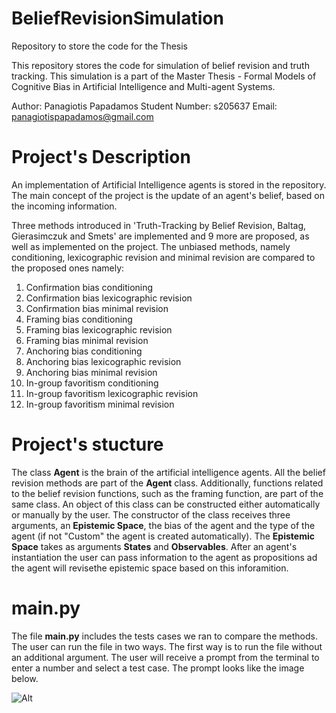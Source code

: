 # BeliefRevisionSimulation
Repository to store the code for the Thesis

This repository stores the code for simulation of belief revision and truth tracking.
This simulation is a part of the Master Thesis - Formal Models of Cognitive Bias in Artificial Intelligence and Multi-agent Systems.

Author: Panagiotis Papadamos
Student Number: s205637
Email: panagiotispapadamos@gmail.com

# Project's Description
An implementation of Artificial Intelligence agents is stored in the repository. The main concept of the project is the update of an agent's belief, based on the incoming information.

Three methods introduced in 'Truth-Tracking by Belief Revision, Baltag, Gierasimczuk and Smets' are implemented and 9 more are proposed, as well as implemented on the project. The unbiased methods, namely conditioning, lexicographic revision and minimal revision are compared to the proposed ones namely:
1. Confirmation bias conditioning
2. Confirmation bias lexicographic revision 
3. Confirmation bias minimal revision
4. Framing bias conditioning
5. Framing bias lexicographic revision
6. Framing bias minimal revision
7. Anchoring bias conditioning
8. Anchoring bias lexicographic revision
9. Anchoring bias minimal revision
10. In-group favoritism conditioning
11. In-group favoritism lexicographic revision
12. In-group favoritism minimal revision

# Project's stucture
The class **Agent** is the brain of the artificial intelligence agents. All the belief revision methods are part of the **Agent** class. Additionally, functions related to the belief revision functions, such as the framing function, are part of the same class. An object of this class can be constructed either automatically or manually by the user. The constructor of the class receives three arguments, an **Epistemic Space**, the bias of the agent and the type of the agent (if not "Custom" the agent is created automatically). The **Epistemic Space** takes as arguments **States** and **Observables**. After an agent's instantiation the user can pass information to the agent as propositions ad the agent will revisethe epistemic space based on this inforamition.

# main.py
The file **main.py** includes the tests cases we ran to compare the methods. The user can run the file in two ways. The first way is to run the file without an additional argument. The user will receive a prompt from the terminal to enter a number and select a test case. The prompt looks like the image below. 

![Alt]([BeliefRevisionSimulation/Images/TerminalMessage.png](https://github.com/papos8/BeliefRevisionSimulation/blob/main/Images/TerminalMessage.png))

